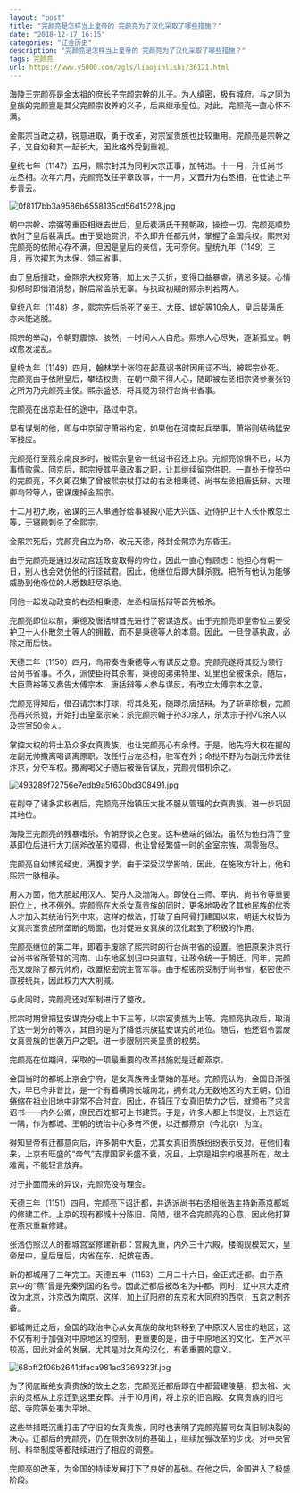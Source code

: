 ```yaml
---
layout: "post"
title: "完颜亮是怎样当上皇帝的 完颜亮为了汉化采取了哪些措施？"
date: "2018-12-17 16:15"
categories: "辽金历史"
description: "完颜亮是怎样当上皇帝的 完颜亮为了汉化采取了哪些措施？"
tags: 完颜亮
url: https://www.y5000.com/zgls/liaojinlishi/36121.html
---
```






海陵王完颜亮是金太祖的庶长子完颜宗幹的儿子。为人缜密，极有城府。与之同为皇族的完颜亶是其父完颜宗收养的义子，后来继承皇位。对此，完颜亮一直心怀不满。  

金熙宗当政之初，锐意进取，勇于改革，对宗室贵族也比较重用。完颜亮是宗幹之子，又自幼和其一起长大，因此格外受到重视。

皇统七年（1147）五月，熙宗封其为同判大宗正事，加特进。十一月，升任尚书左丞相。次年六月，完颜亮改任平章政事，十一月，又晋升为右丞相，在仕途上平步青云。

![0f8117bb3a9586b6558135cd56d15228.jpg](https://img.y5000.com/uploads/allimg/181030/0f8117bb3a9586b6558135cd56d15228.jpg)

朝中宗幹、宗弼等重臣相继去世后，皇后裴满氏干预朝政，操控一切。完颜亮顺势依附了皇后裴满氏。由于受她赏识，不久即升任都元帅，掌握了金国兵权。熙宗对完颜亮的依附心存不满，但因是皇后的亲信，无可奈何。皇统九年（1149）三月，再次擢其为太保、领三省事。

由于皇后擅政，金熙宗大权旁落，加上太子夭折，变得日益暴虐，猜忌多疑。心情抑郁时即借酒消愁，醉后常滥杀无辜。与执政初期的熙宗判若两人。

皇统八年（1148）冬，熙宗先后杀死了亲王、大臣、嫔妃等10余人，皇后裴满氏亦未能逃脱。

熙宗的举动，令朝野震惊、骇然，一时间人人自危。熙宗人心尽失，逐渐孤立。朝政愈发混乱。

皇统九年（1149）四月，翰林学士张钧在起草诏书时因用词不当，被熙宗处死。完颜亮由于依附皇后，攀结权贵，在朝中颇不得人心，随即被左丞相宗贤参奏张钧之所为乃完颜亮主使。熙宗盛怒，将其贬为领行台尚书省事。

完颜亮在出京赴任的途中，路过中京。

早有谋划的他，即与中京留守萧裕约定，如果他在河南起兵举事，萧裕则结纳猛安军接应。

完颜亮行至燕京南良乡时，被熙宗皇帝一纸诏书召还上京。完颜亮惊惧不已，以为事情败露。回京后，熙宗授其平章政事之职，让其继续留京供职。一直处于惶恐中的完颜亮，不久即召集了曾被熙宗杖打过的右丞相秉德、尚书左丞相唐括辩、大理卿乌带等人，密谋废掉金熙宗。

十二月初九晚，密谋的三人串通好给事寝殿小底大兴国、近侍护卫十人长仆散忽土等，于寝殿刺杀了金熙宗。

金熙宗死后，完颜亮自立为帝，改元天德，降封金熙宗为东昏王。

由于完颜亮是通过发动宫廷政变取得的帝位，因此一直心有顾虑：他担心有朝一日，别人也会效仿他的行径弑君。因此，他继位后即大肆杀戮，把所有他认为能够威胁到他帝位的人悉数赶尽杀绝。

同他一起发动政变的右丞相秉德、左丞相唐括辩等首先被杀。

完颜亮即位以前，秉德及唐括辩首先进行了密谋造反。由于完颜亮即皇帝位主要受护卫十人仆散忽土等人的拥戴，而不是秉德等人的本意。因此，一旦登基执政，必除之而后快。

天德二年（1150）四月，乌带奏告秉德等人有谋反之意。完颜亮遂将其贬为领行台尚书省事。不久，派使臣将其杀害，秉德的弟弟特里、乣里也全被诛杀。随后，大臣萧裕等又奏告太傅宗本、唐括辩等人参与谋反，有改立太傅宗本之意。

完颜亮得知后，借召请宗本打球，将其处死，随即杀唐括辩。为了斩草除根，完颜亮再兴杀戮，开始打击皇室宗亲：杀完颜宗翰子孙30余人，杀太宗子孙70余人以及宗室50余人。

掌控大权的将士及众多女真贵族，也让完颜亮心有余悸。于是，他先将大权在握的左副元帅撒离喝调离原职，改任行台左丞相，驻军在外；命挞不野为右副元帅去往汴京，分夺军权。撒离喝父子随后被诬告谋反，完颜亮借机杀之。

![493289f72756e7edb9a5f630bd308491.jpg](https://img.y5000.com/uploads/allimg/181030/493289f72756e7edb9a5f630bd308491.jpg)

在削夺了诸多实权者后，完颜亮开始镇压大批不服从管理的女真贵族，进一步巩固其地位。

海陵王完颜亮的残暴嗜杀，令朝野谈之色变。这种极端的做法，虽然为他扫清了登基即位后进行大刀阔斧改革的障碍，也让曾经繁盛一时的金室宗族，凋零殆尽。

完颜亮自幼博览经史，满腹才学。由于深受汉学影响，因此，在施政方针上，他和熙宗一脉相承。

用人方面，他大胆起用汉人、契丹人及渤海人。即使在三师、宰执、尚书令等重要职位上，也不例外。完颜亮在大杀女真贵族的同时，更多地吸收了其他民族的优秀人才加入其统治行列中来。这样的做法，打破了自阿骨打建国以来，朝廷大权皆为女真宗室贵族所垄断的局面，也对促进女真族的汉化起到了积极的作用。

完颜亮继位的第二年，即着手废除了熙宗时的行台尚书省的设置。他把原来汴京行台尚书省所管辖的河南、山东地区划归中央直辖，让政令统一于朝廷。同年，完颜亮又废除了都元帅府，改置枢密院主管军事。由于枢密院受制于尚书省，枢密使不直接统兵，因此权力大大削减。

与此同时，完颜亮还对军制进行了整改。

熙宗时期曾把猛安谋克分成上中下三等，以宗室贵族为上等。完颜亮执政后，取消了这一划分的等次，其目的是为了降低宗族猛安谋克的地位。随后，他还诏令罢废女真贵族的世袭万户之职，进一步限制宗亲显贵的权势。

完颜亮在位期间，采取的一项最重要的改革措施就是迁都燕京。

金国当时的都城上京会宁府，是女真族帝业肇始的基地。完颜亮认为，金国日渐强大，早已今非昔比，是一个有着横跨长城南北，拥有北方无数地区的大王朝，仍旧蜷缩在祖业旧地中非常不合时宜。因此，在镇压了女真旧势力之后，就颁布了求言诏书——内外公卿，庶民百姓都可上书建策。于是，许多人都上书提议，上京远在一隅，作为都城、王朝的统治中心多有不便，以迁都燕京（今北京）为宜。

得知皇帝有迁都意向后，许多朝中大臣，尤其女真旧贵族纷纷表示反对。在他们看来，上京有旺盛的“帝气”支撑国家长盛不衰，况且，上京是祖宗的根基所在，故土难离，不能轻言放弃。

对于扑面而来的异议，完颜亮没有理会。

天德三年（1151）四月，完颜亮下诏迁都，并选派尚书右丞相张浩主持新燕京都城的修建工作。上京的现有都城十分陈旧、简陋，很不合完颜亮的心意，因此他打算在燕京重新修建。

张浩仿照汉人的都城宫室修建新都：宫殿九重，内外三十六殿，楼阁规模宏大，皇帝居中，皇后居后，内省在东，妃嫔在西。

新的都城用了三年完工。天德五年（1153）三月二十六日，金正式迁都。由于燕京中的“燕”曾是先秦列国的名号。因此迁都后被改名为中都。同时，辽中京大定府改为北京，汴京改为南京。这样，加上辽阳府的东京和大同府的西京，五京之制齐备。

都城南迁之后，金国的政治中心从女真族的故地转移到了中原汉人居住的地区，这不仅有利于加强对中原地区的控制，更重要的是，由于中原地区的文化、生产水平较高，因此对金的发展，尤其是对女真的汉化，有着重要的意义。

![68bff2f06b2641dfaca981ac3369323f.jpg](https://img.y5000.com/uploads/allimg/181030/68bff2f06b2641dfaca981ac3369323f.jpg)

为了彻底断绝女真贵族的故土之恋，完颜亮迁都后即在中都营建陵墓，把太祖、太宗的灵柩从上京迁到这里安葬。并于10月间，将上京的旧宫殿、女真贵族的旧宅邸、寺院等处夷为平地。

这些举措既沉重打击了守旧的女真贵族，同时也表明了完颜亮誓同女真旧制决裂的决心。迁都后的完颜亮，仍在熙宗改制的基础上，继续加强改革的步伐。对中央官制、科举制度等都陆续进行了相应的调整。

完颜亮的改革，为金国的持续发展打下了良好的基础。在他之后，金国进入了极盛阶段。
